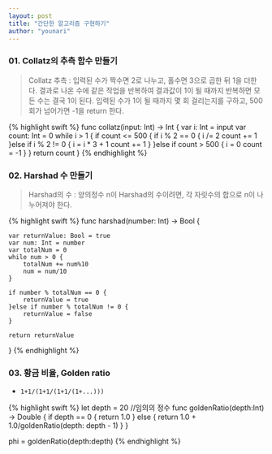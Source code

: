 ```yaml
---
layout: post
title: "간단한 알고리즘 구현하기"
author: "younari"
---
```


### 01. Collatz의 추측 함수 만들기
> Collatz 추측 : 입력된 수가 짝수면 2로 나누고, 홀수면 3으로 곱한 뒤 1을 더한다. 결과로 나온 수에 같은 작업을 반복하여 결과값이 1이 될 때까지 반복하면 모든 수는 결국 1이 된다. 입력된 수가 1이 될 때까지 몇 회 걸리는지를 구하고, 500회가 넘어가면 -1을 return 한다.

{% highlight swift %}
func collatz(input: Int) -> Int {
    var i: Int = input
    var count: Int = 0
    while i > 1 {
        if count <= 500 {
            if i % 2 == 0 {
                i /= 2
                count += 1
            }else if i % 2 != 0 {
                i = i * 3 + 1
                count += 1
            }
        }else if count > 500 {
            i = 0
            count = -1
        }
    }
    return count
}
{% endhighlight %}

### 02. Harshad 수 만들기
> Harshad의 수 : 양의정수 n이 Harshad의 수이려면, 각 자릿수의 합으로 n이 나누어져야 한다.

{% highlight swift %}
func harshad(number: Int) -> Bool {
    
    var returnValue: Bool = true
    var num: Int = number
    var totalNum = 0
    while num > 0 {
        totalNum += num%10
        num = num/10
    }
    
    if number % totalNum == 0 {
        returnValue = true
    }else if number % totalNum != 0 {
        returnValue = false
    }
    
    return returnValue
}
{% endhighlight %}


### 03. 황금 비율, Golden ratio
- `1+1/(1+1/(1+1/(1+...)))`

{% highlight swift %}
let depth = 20 //임의의 정수
func goldenRatio(depth:Int) -> Double {
    if depth == 0 {
        return 1.0
    }
    else {
        return 1.0 + 1.0/goldenRatio(depth: depth - 1)
    }
}

phi = goldenRatio(depth:depth)
{% endhighlight %}